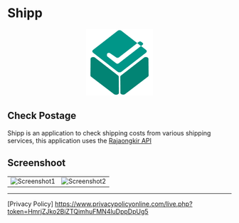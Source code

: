 # Shipp

<p align="center">
    <img src="assets/images/logo/app.png" width="150"/>
</p>

## Check Postage

Shipp is an application to check shipping costs from various shipping services, this application uses the [Rajaongkir API](https://rajaongkir.com/)

## Screenshoot

|  |   |
---|---|
![Screenshot1](https://user-images.githubusercontent.com/52599512/200748982-1c1199d7-170d-4018-aa7d-3d38cac77ec3.jpg) | ![Screenshot2](https://user-images.githubusercontent.com/52599512/200748987-ec8464a0-7b03-41c9-938c-99ed806d9fc4.jpg)
---

[Privacy Policy] https://www.privacypolicyonline.com/live.php?token=HmrjZJko2BiZTQimhuFMN4luDppDpUg5



